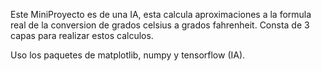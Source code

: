 Este MiniProyecto es de una IA, esta calcula aproximaciones
a la formula real de la conversion de grados celsius a grados
fahrenheit. Consta de 3 capas para realizar estos calculos.

Uso los paquetes de matplotlib, numpy y tensorflow (IA).
